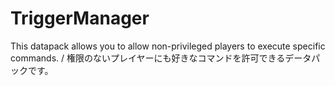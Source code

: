 # TriggerManager
This datapack allows you to allow non-privileged players to execute specific commands. / 権限のないプレイヤーにも好きなコマンドを許可できるデータパックです。  

